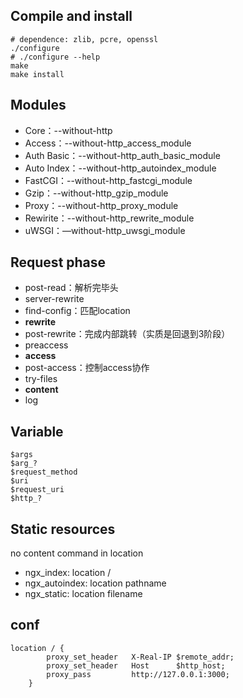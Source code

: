 ## Compile and install

```shell
# dependence: zlib, pcre, openssl
./configure
# ./configure --help
make
make install
```

## Modules

- Core：--without-http
- Access：--without-http_access_module
- Auth Basic：--without-http_auth_basic_module
- Auto Index：--without-http_autoindex_module
- FastCGI：--without-http_fastcgi_module
- Gzip：--without-http_gzip_module
- Proxy：--without-http_proxy_module
- Rewirite：--without-http_rewrite_module
- uWSGI：—without-http_uwsgi_module

## Request phase

- post-read：解析完毕头
- server-rewrite
- find-config：匹配location
- **rewrite**
- post-rewrite：完成内部跳转（实质是回退到3阶段）
- preaccess
- **access**
- post-access：控制access协作
- try-files
- **content**
- log

## Variable

```nginx
$args
$arg_?
$request_method
$uri
$request_uri
$http_?
```

## Static resources

no content command in location

- ngx_index: location /
- ngx_autoindex: location pathname
- ngx_static: location filename

## conf

```
location / {
        proxy_set_header   X-Real-IP $remote_addr;
        proxy_set_header   Host      $http_host;
        proxy_pass         http://127.0.0.1:3000;
    }
```